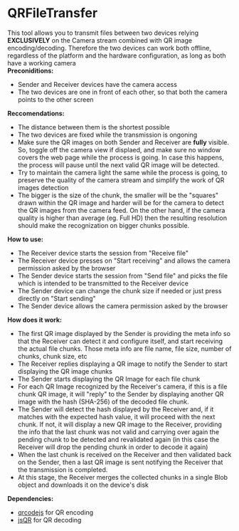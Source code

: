 # QRFileTransfer
This tool allows you to transmit files between two devices relying <b>EXCLUSIVELY</b> on the Camera stream combined with QR image encoding/decoding. Therefore the two devices can work both offline, regardless of the platform and the hardware configuration, as long as both have a working camera</br>
                <b>Preconiditions:</b>
                <ul>
                    <li>Sender and Receiver devices have the camera access</li>
                    <li>The two devices are one in front of each other, so that both the camera points to the other screen</li>
                </ul>
                <b>Reccomendations:</b>
                <ul>
                    <li>The distance between them is the shortest possible</li>
                    <li>The two devices are fixed while the transmission is ongoning</li>
                    <li>Make sure the QR images on both Sender and Receiver are <b>fully</b> visible. So, toggle off the camera view if displaed, and make sure no window covers the web page while the process is going. In case this happens, the process will pause until the next valid QR image will be detected.</li>
                    <li>Try to maintain the camera light the same while the process is going, to preserve the quality of the camera stream and simplify the work of QR images detection</li>
                    <li>The bigger is the size of the chunk, the smaller will be the "squares" drawn within the QR image and harder will be for the camera to detect the QR images from the camera feed. On the other hand, if the camera quality is higher than average (eg. Full HD) then the resulting resolution should make the recognization on bigger chunks possible.</li>
                </ul>
                <b>How to use:</b> 
                <ul>
                    <li>The Receiver device starts the session from "Receive file"</li>
                    <li>The Receiver device presses on "Start receiving" and allows the camera permission asked by the browser</li>
                    <li>The Sender device starts the session from "Send file" and picks the file which is intended to be transmitted to the Receiver device</li>
                    <li>The Sender device can change the chunk size if needed or just press directly on "Start sending" </li>
                    <li>The Sender device allows the camera permission asked by the browser</li>
                </ul>
                <b>How does it work:</b> 
                <ul>
                    <li>The first QR image displayed by the Sender is providing the meta info so that the Receiver can detect it and configure itself, and start receiving the actual file chunks. Those meta info are file name, file size, number of chunks, chunk size, etc</li>
                    <li>The Receiver replies displaying a QR image to notify the Sender to start displaying the QR image chunks</li>
                    <li>The Sender starts displaying the QR Image for each file chunk</li>
                    <li>For each QR Image recognized by the Receiver's camera, if this is a file chunk QR image, it will "reply" to the Sender by displaying another QR image with the hash (SHA-256) of the decoded file chunk.</li>
                    <li>The Sender will detect the hash displayed by the Receiver and, if it matches with the expected hash value, it will proceed with the next chunk. If not, it will display a new QR image to the Receiver, providing the info that the last chunk was not valid and carrying over again the pending chunk to be detected and revalidated again (in this case the Receiver will drop the pending chunk in order to decode it again) </li>
                    <li>When the last chunk is received on the Receiver and then validated back on the Sender, then a last QR image is sent notifying the Receiver that the transmission is completed.</li>
                    <li>At this stage, the Receiver merges the collected chunks in a single Blob object and downloads it on the device's disk</li>
                </ul>
                <b>Dependencies:</b> 
                <ul>
                    <li><a href="https://github.com/davidshimjs/qrcodejs">qrcodejs</a> for QR encoding</li>
                    <li><a href="https://github.com/cozmo/jsQR">jsQR</a> for QR decoding</li>
                </ul>
